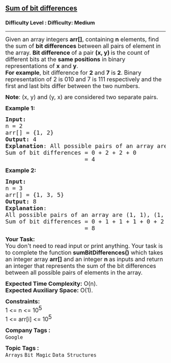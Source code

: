 <h2><a href="https://www.geeksforgeeks.org/problems/sum-of-bit-differences2937/1?page=1&company=Google&difficulty=Basic,Easy,Medium,Hard&status=unsolved,attempted&sortBy=submissions">Sum of bit differences</a></h2><h3>Difficulty Level : Difficulty: Medium</h3><hr><div class="problems_problem_content__Xm_eO"><p><span style="font-size: 18px;">Given an array integers <strong>arr[]</strong>,&nbsp;containing <strong>n</strong> elements, find the sum of <strong>bit differences</strong> between all pairs of element in the array. <strong>Bit difference </strong>of a pair <strong>(x, y) </strong>is the count of different bits at the <strong>same positions</strong> in binary representations of <strong>x</strong> and <strong>y</strong>.<br><strong>For example</strong>, bit difference for <strong>2</strong> and <strong>7</strong> is <strong>2</strong>. Binary representation of 2 is 010 and 7 is 111 respectively and the first and last bits differ between the two numbers.</span></p>
<p><span style="font-size: 18px;"><strong>Note</strong>: (x, y) and (y, x) are considered two separate pairs.</span></p>
<p><span style="font-size: 18px;"><strong>Example 1:</strong></span></p>
<pre><span style="font-size: 18px;"><strong>Input:</strong> 
n = 2
arr[] = {1, 2}
<strong>Output:</strong> 4
<strong>Explanation</strong>: All possible pairs of an array are (1, 1), (1, 2), (2, 1), (2, 2).
Sum of bit differences = 0 + 2 + 2 + 0
                       = 4</span></pre>
<p><span style="font-size: 18px;"><strong>Example 2:</strong></span></p>
<pre><span style="font-size: 18px;"><strong>Input:
</strong>n = 3 
arr[] = {1, 3, 5}
<strong>Output:</strong> 8
<strong>Explanation</strong>: 
All possible pairs of an array are (1, 1), (1, 3), (1, 5), (3, 1), (3, 3) (3, 5),(5, 1), (5, 3), (5, 5).
Sum of bit differences = 0 + 1 + 1 + 1 + 0 + 2 + 1 + 2 + 0 
                       = 8</span></pre>
<p><span style="font-size: 18px;"><strong style="font-size: 18px;">Your Task:&nbsp;&nbsp;</strong><br><span style="font-size: 18px;">You don't need to read input or print anything. Your task is to complete the function&nbsp;</span><strong style="font-size: 18px;">sumBitDifferences</strong><strong style="font-size: 18px;">()</strong><span style="font-size: 18px;"> which takes an integer array </span><strong style="font-size: 18px;">arr[]</strong><span style="font-size: 18px;"> and an integer </span><strong style="font-size: 18px;">n</strong><strong style="font-size: 18px;">&nbsp;</strong><span style="font-size: 18px;">as inputs and&nbsp;</span><span style="font-size: 18px; white-space: normal;">return an integer that represents the sum of the bit differences between all possible pairs of elements in the array</span><span style="font-size: 18px;">.</span></span></p>
<p><span style="font-size: 18px;"><strong style="font-size: 18px;">Expected Time Complexity:</strong><span style="font-size: 18px;"> O(n).</span><br><strong style="font-size: 18px;">Expected Auxiliary Space:</strong><span style="font-size: 18px;"> O(1).</span></span></p>
<p><span style="font-size: 18px;"><strong style="font-size: 18px;">Constraints:</strong><br><span style="font-size: 18px;">1 &lt;= n &lt;= 10</span><sup style="font-size: 18px;">5</sup><br><span style="font-size: 18px;">1 &lt;= arr[i] &lt;= 10</span><sup style="font-size: 18px;">5</sup></span></p></div><p><span style=font-size:18px><strong>Company Tags : </strong><br><code>Google</code>&nbsp;<br><p><span style=font-size:18px><strong>Topic Tags : </strong><br><code>Arrays</code>&nbsp;<code>Bit Magic</code>&nbsp;<code>Data Structures</code>&nbsp;